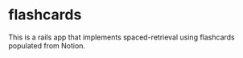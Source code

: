 # flashcards

This is a rails app that implements spaced-retrieval using flashcards populated
from Notion.
